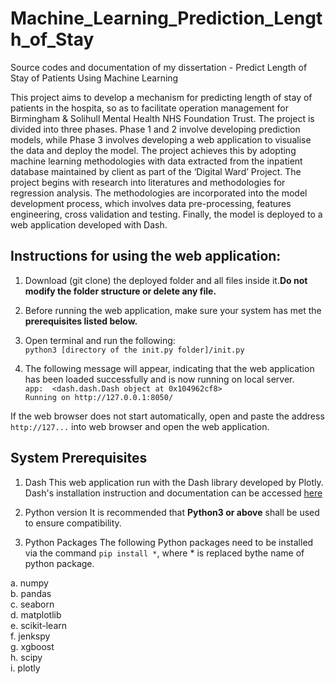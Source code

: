 # Machine_Learning_Prediction_Length_of_Stay
Source codes and documentation of my dissertation - Predict Length of Stay of Patients Using Machine Learning

This project aims to develop a mechanism for predicting length of stay of patients in the hospita, so as to facilitate operation management for Birmingham & Solihull Mental Health NHS Foundation Trust. The project is divided into three phases. Phase 1 and 2 involve developing prediction models, while Phase 3 involves developing a web application to visualise the data and deploy the model.
The project achieves this by adopting machine learning methodologies with data extracted from the inpatient database maintained by client as part of the ‘Digital Ward’ Project. The project begins with research into literatures and methodologies for regression analysis. The methodologies are incorporated into the model development process, which involves data pre-processing, features engineering, cross validation and testing. Finally, the model is deployed to a web application developed with Dash.

## Instructions for using the web application:
1. Download (git clone) the deployed folder and all files inside it.**Do not modify the folder structure or delete any file.**

2. Before running the web application, make sure your system has met the **prerequisites listed below.**

3. Open terminal and run the following:<br/>
`python3 [directory of the init.py folder]/init.py`

4. The following message will appear, indicating that the web application has been loaded successfully and is now running on local server.<br/> 
`app:  <dash.dash.Dash object at 0x104962cf8>`<br/>
`Running on http://127.0.0.1:8050/`

If the web browser does not start automatically, open and paste the address `http://127...` into web browser and open the web application.

## System Prerequisites
1. Dash
This web application run with the Dash library developed by Plotly. Dash's installation instruction and documentation can be accessed [here](https://dash.plot.ly/installation)

2. Python version
It is recommended that **Python3 or above** shall be used to ensure compatibility.

3. Python Packages
The following Python packages need to be installed via the command `pip install *`, where * is  replaced bythe name of python package.

a. numpy<br/>
b. pandas<br/>
c. seaborn<br/>
d. matplotlib<br/>
e. scikit-learn<br/>
f. jenkspy<br/>
g. xgboost<br/>
h. scipy<br/>
i. plotly<br/>






